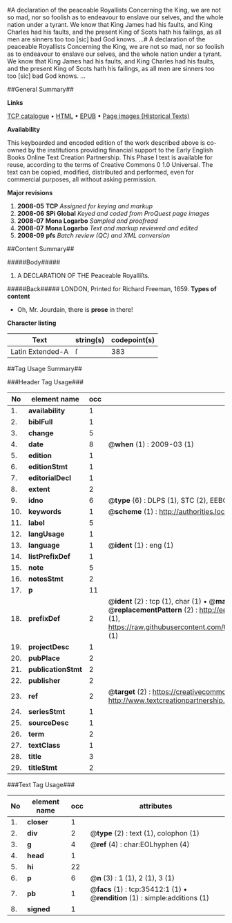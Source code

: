 #A declaration of the peaceable Royallists Concerning the King, we are not so mad, nor so foolish as to endeavour to enslave our selves, and the whole nation under a tyrant. We know that King James had his faults, and King Charles had his faults, and the present King of Scots hath his failings, as all men are sinners too too [sic] bad God knows. ...#
A declaration of the peaceable Royallists Concerning the King, we are not so mad, nor so foolish as to endeavour to enslave our selves, and the whole nation under a tyrant. We know that King James had his faults, and King Charles had his faults, and the present King of Scots hath his failings, as all men are sinners too too [sic] bad God knows. ...

##General Summary##

**Links**

[TCP catalogue](http://www.ota.ox.ac.uk/tcp/)  • 
[HTML](http://tei.it.ox.ac.uk/tcp/Texts-HTML/free/A37/A37388.html)  • 
[EPUB](http://tei.it.ox.ac.uk/tcp/Texts-EPUB/free/A37/A37388.epub) • 
[Page images (Historical Texts)](https://data.historicaltexts.jisc.ac.uk/view?pubId=eebo-99830950e&pageId=eebo-99830950e-35412-1)

**Availability**

This keyboarded and encoded edition of the
	       work described above is co-owned by the institutions
	       providing financial support to the Early English Books
	       Online Text Creation Partnership. This Phase I text is
	       available for reuse, according to the terms of Creative
	       Commons 0 1.0 Universal. The text can be copied,
	       modified, distributed and performed, even for
	       commercial purposes, all without asking permission.

**Major revisions**

1. __2008-05__ __TCP__ *Assigned for keying and markup*
1. __2008-06__ __SPi Global__ *Keyed and coded from ProQuest page images*
1. __2008-07__ __Mona Logarbo__ *Sampled and proofread*
1. __2008-07__ __Mona Logarbo__ *Text and markup reviewed and edited*
1. __2008-09__ __pfs__ *Batch review (QC) and XML conversion*

##Content Summary##

#####Body#####

1. A DECLARATION OF THE Peaceable Royalliſts.

#####Back#####
LONDON, Printed for Richard Freeman, 1659.
**Types of content**

  * Oh, Mr. Jourdain, there is **prose** in there!

**Character listing**


|Text|string(s)|codepoint(s)|
|---|---|---|
|Latin Extended-A|ſ|383|

##Tag Usage Summary##

###Header Tag Usage###

|No|element name|occ|attributes|
|---|---|---|---|
|1.|__availability__|1||
|2.|__biblFull__|1||
|3.|__change__|5||
|4.|__date__|8| @__when__ (1) : 2009-03 (1)|
|5.|__edition__|1||
|6.|__editionStmt__|1||
|7.|__editorialDecl__|1||
|8.|__extent__|2||
|9.|__idno__|6| @__type__ (6) : DLPS (1), STC (2), EEBO-CITATION (1), PROQUEST (1), VID (1)|
|10.|__keywords__|1| @__scheme__ (1) : http://authorities.loc.gov/ (1)|
|11.|__label__|5||
|12.|__langUsage__|1||
|13.|__language__|1| @__ident__ (1) : eng (1)|
|14.|__listPrefixDef__|1||
|15.|__note__|5||
|16.|__notesStmt__|2||
|17.|__p__|11||
|18.|__prefixDef__|2| @__ident__ (2) : tcp (1), char (1)  •  @__matchPattern__ (2) : ([0-9\-]+):([0-9IVX]+) (1), (.+) (1)  •  @__replacementPattern__ (2) : http://eebo.chadwyck.com/downloadtiff?vid=$1&page=$2 (1), https://raw.githubusercontent.com/textcreationpartnership/Texts/master/tcpchars.xml#$1 (1)|
|19.|__projectDesc__|1||
|20.|__pubPlace__|2||
|21.|__publicationStmt__|2||
|22.|__publisher__|2||
|23.|__ref__|2| @__target__ (2) : https://creativecommons.org/publicdomain/zero/1.0/ (1), http://www.textcreationpartnership.org/docs/. (1)|
|24.|__seriesStmt__|1||
|25.|__sourceDesc__|1||
|26.|__term__|2||
|27.|__textClass__|1||
|28.|__title__|3||
|29.|__titleStmt__|2||


###Text Tag Usage###

|No|element name|occ|attributes|
|---|---|---|---|
|1.|__closer__|1||
|2.|__div__|2| @__type__ (2) : text (1), colophon (1)|
|3.|__g__|4| @__ref__ (4) : char:EOLhyphen (4)|
|4.|__head__|1||
|5.|__hi__|22||
|6.|__p__|6| @__n__ (3) : 1 (1), 2 (1), 3 (1)|
|7.|__pb__|1| @__facs__ (1) : tcp:35412:1 (1)  •  @__rendition__ (1) : simple:additions (1)|
|8.|__signed__|1||
